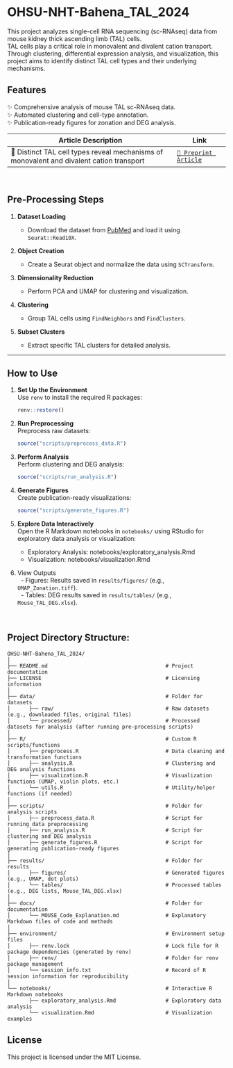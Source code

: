 # **OHSU-NHT-Bahena_TAL_2024**
This project analyzes single-cell RNA sequencing (sc-RNAseq) data from mouse kidney thick ascending limb (TAL) cells.<br>
TAL cells play a critical role in monovalent and divalent cation transport. Through clustering, differential expression analysis, and visualization, this project aims to identify distinct TAL cell types and their underlying mechanisms.
<br>
## **Features**
✨ Comprehensive analysis of mouse TAL sc-RNAseq data.  
✨ Automated clustering and cell-type annotation.  
✨ Publication-ready figures for zonation and DEG analysis.
<br>

|**Article Description**                                                               |**Link**                                                                                           
|---------------------------------------------------------------------------------------|-----------------------------------------------------------------------------------|
| 🧬 Distinct TAL cell types reveal mechanisms of monovalent and divalent cation transport | [`📄 Preprint Article`](https://www.biorxiv.org/content/10.1101/2025.01.16.633282v1) |
<br>

## **Pre-Processing Steps**
1. **Dataset Loading**  
   - Download the dataset from [PubMed](https://pubmed.ncbi.nlm.nih.gov/31689386/) and load it using `Seurat::Read10X`.

2. **Object Creation**  
   - Create a Seurat object and normalize the data using `SCTransform`.

3. **Dimensionality Reduction**  
   - Perform PCA and UMAP for clustering and visualization.

4. **Clustering**  
   - Group TAL cells using `FindNeighbors` and `FindClusters`.

5. **Subset Clusters**  
   - Extract specific TAL clusters for detailed analysis.

---

## **How to Use**
1. **Set Up the Environment**<br>
   Use `renv` to install the required R packages:
   ```R
   renv::restore()
   ```

2. **Run Preprocessing**<br>
   Preprocess raw datasets:
   ```R
   source("scripts/preprocess_data.R")
   ```

3. **Perform Analysis**<br>
   Perform clustering and DEG analysis:
    ```R
    source("scripts/run_analysis.R")
    ```

4. **Generate Figures**<br>
   Create publication-ready visualizations:
   ```R
   source("scripts/generate_figures.R")
   ```

5. **Explore Data Interactively**<br>
   Open the R Markdown notebooks in <code>notebooks/</code> using RStudio for exploratory data analysis or visualization:
   - Exploratory Analysis: notebooks/exploratory_analysis.Rmd
   - Visualization: notebooks/visualization.Rmd

6. View Outputs<br>
&nbsp; - Figures: Results saved in <code>results/figures/</code> (e.g., <code>UMAP_Zonation.tiff</code>).<br>
&nbsp; - Tables: DEG results saved in <code>results/tables/</code> (e.g., <code>Mouse_TAL_DEG.xlsx</code>).

  
<br>

## Project Directory Structure:
```
OHSU-NHT-Bahena_TAL_2024/
│
├── README.md                                      # Project documentation
├── LICENSE                                        # Licensing information
│
├── data/                                          # Folder for datasets
│      ├── raw/                                    # Raw datasets (e.g., downloaded files, original files)
│      └── processed/                              # Processed datasets for analysis (after running pre-processing scripts)
│
├── R/                                             # Custom R scripts/functions
│      ├── preprocess.R                            # Data cleaning and transformation functions
│      ├── analysis.R                              # Clustering and DEG analysis functions
│      ├── visualization.R                         # Visualization functions (UMAP, violin plots, etc.)
│      └── utils.R                                 # Utility/helper functions (if needed)
│
├── scripts/                                       # Folder for analysis scripts
│      ├── preprocess_data.R                       # Script for running data preprocessing
│      ├── run_analysis.R                          # Script for clustering and DEG analysis
│      ├── generate_figures.R                      # Script for generating publication-ready figures
│
├── results/                                       # Folder for results
│      ├── figures/                                # Generated figures (e.g., UMAP, dot plots)
│      └── tables/                                 # Processed tables (e.g., DEG lists, Mouse_TAL_DEG.xlsx)
│
├── docs/                                          # Folder for documentation
│      └── MOUSE_Code_Explanation.md               # Explanatory Markdown files of code and methods
│
├── environment/                                   # Environment setup files
│      ├── renv.lock                               # Lock file for R package dependencies (generated by renv)
│      ├── renv/                                   # Folder for renv package management
│      └── session_info.txt                        # Record of R session information for reproducibility
│
└── notebooks/                                     # Interactive R Markdown notebooks
       ├── exploratory_analysis.Rmd                # Exploratory data analysis
       └── visualization.Rmd                       # Visualization examples
```

## License
This project is licensed under the MIT License.

